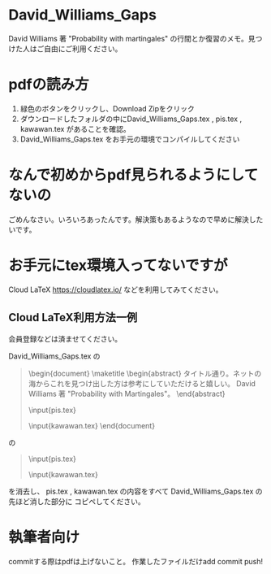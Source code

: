 # David_Williams_Gaps
David Williams 著 "Probability with martingales" の行間とか復習のメモ。見つけた人はご自由にご利用ください。

# pdfの読み方
1. 緑色のボタンをクリックし、Download Zipをクリック
2. ダウンロードしたフォルダの中にDavid_Williams_Gaps.tex , pis.tex , kawawan.tex があることを確認。
3. David_Williams_Gaps.tex をお手元の環境でコンパイルしてください

# なんで初めからpdf見られるようにしてないの
ごめんなさい。いろいろあったんです。解決策もあるようなので早めに解決したいです。

# お手元にtex環境入ってないですが
Cloud LaTeX https://cloudlatex.io/ などを利用してみてください。
## Cloud LaTeX利用方法一例
会員登録などは済ませてください。

David_Williams_Gaps.tex の

>\begin{document}
>  \maketitle
>  \begin{abstract}
>    タイトル通り。ネットの海からこれを見つけ出した方は参考にしていただけると嬉しい。
>    David Williams 著 "Probability with Martingales"。
>  \end{abstract}
>
>  \input{pis.tex}
>
>  \input{kawawan.tex}
>\end{document}

の

>\input{pis.tex}
>
>\input{kawawan.tex}

を消去し、
pis.tex , kawawan.tex の内容をすべて David_Williams_Gaps.tex の先ほど消した部分に
コピペしてください。

# 執筆者向け
commitする際はpdfは上げないこと。
作業したファイルだけadd commit push!
